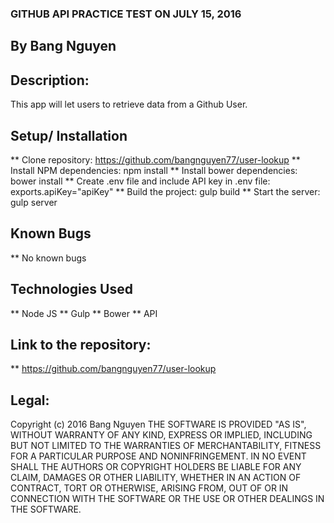### GITHUB API PRACTICE TEST ON JULY 15, 2016

## By Bang Nguyen

## Description:
This app will let users to retrieve data from a Github User.

## Setup/ Installation

** Clone repository: https://github.com/bangnguyen77/user-lookup
** Install NPM dependencies: npm install
** Install bower dependencies: bower install
** Create .env file and include API key in .env file: exports.apiKey="apiKey"
** Build the project: gulp build
** Start the server: gulp server


## Known Bugs

** No known bugs

## Technologies Used

** Node JS
** Gulp
** Bower
** API

## Link to the repository:
** https://github.com/bangnguyen77/user-lookup

## Legal:
Copyright (c) 2016 Bang Nguyen
THE SOFTWARE IS PROVIDED "AS IS", WITHOUT WARRANTY OF ANY KIND, EXPRESS OR IMPLIED, INCLUDING BUT NOT LIMITED TO THE WARRANTIES OF MERCHANTABILITY, FITNESS FOR A PARTICULAR PURPOSE AND NONINFRINGEMENT. IN NO EVENT SHALL THE AUTHORS OR COPYRIGHT HOLDERS BE LIABLE FOR ANY CLAIM, DAMAGES OR OTHER LIABILITY, WHETHER IN AN ACTION OF CONTRACT, TORT OR OTHERWISE, ARISING FROM, OUT OF OR IN CONNECTION WITH THE SOFTWARE OR THE USE OR OTHER DEALINGS IN THE SOFTWARE.
